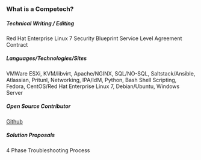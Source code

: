 ### What is a Competech?

##### Technical Writing / Editing
Red Hat Enterprise Linux 7 Security Blueprint
Service Level Agreement Contract

##### Languages/Technologies/Sites
VMWare ESXi, KVM/libvirt, Apache/NGINX, SQL/NO-SQL, Saltstack/Ansible, Atlassian, Pritunl, Networking, IPA/IdM, Python, Bash Shell Scripting, Fedora, CentOS/Red Hat Enterprise Linux 7, Debian/Ubuntu, Windows Server

##### Open Source Contributor
[Github](https://github.com/techwwwyzzerd/)

##### Solution Proposals
4 Phase Troubleshooting Process
